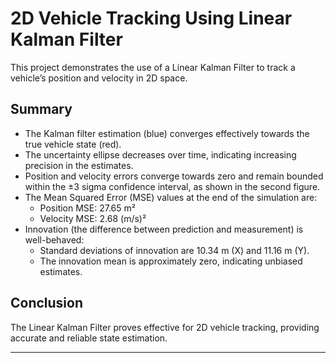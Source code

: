 
# 2D Vehicle Tracking Using Linear Kalman Filter

This project demonstrates the use of a Linear Kalman Filter to track a vehicle’s position and velocity in 2D space.

## Summary

- The Kalman filter estimation (blue) converges effectively towards the true vehicle state (red).
- The uncertainty ellipse decreases over time, indicating increasing precision in the estimates.
- Position and velocity errors converge towards zero and remain bounded within the ±3 sigma confidence interval, as shown in the second figure.
- The Mean Squared Error (MSE) values at the end of the simulation are:
  - Position MSE: 27.65 m²
  - Velocity MSE: 2.68 (m/s)²
- Innovation (the difference between prediction and measurement) is well-behaved:
  - Standard deviations of innovation are 10.34 m (X) and 11.16 m (Y).
  - The innovation mean is approximately zero, indicating unbiased estimates.

## Conclusion

The Linear Kalman Filter proves effective for 2D vehicle tracking, providing accurate and reliable state estimation.

---
